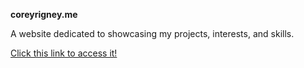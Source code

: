 **coreyrigney.me**

A website dedicated to showcasing my projects, interests, and skills. 

[Click this link to access it!](http:/coreyrigney.me "My Home Page")

